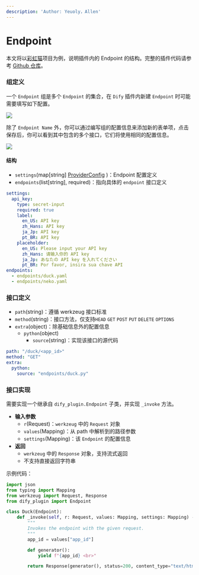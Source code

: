 ```yaml
---
description: 'Author: Yeuoly，Allen'
---
```


# Endpoint

本文将以[彩虹猫](../quick-start/develop-plugins/extension-plugin.md)项目为例，说明插件内的 Endpoint 的结构。完整的插件代码请参考 [Github 仓库](https://github.com/langgenius/dify-plugin-sdks/tree/main/python/examples/neko)。

### 组定义

一个 `Endpoint` 组是多个 `Endpoint` 的集合，在 `Dify` 插件内新建 `Endpoint` 时可能需要填写如下配置。

![](https://assets-docs.dify.ai/2024/11/763dbf86e4319591415dc5a1b6948ccb.png)

除了 `Endpoint Name` 外，你可以通过编写组的配置信息来添加新的表单项，点击保存后，你可以看到其中包含的多个接口，它们将使用相同的配置信息。

![](https://assets-docs.dify.ai/2024/11/b778b7093b7df0dc80a476c65ddcbe58.png)

#### **结构**

* `settings`(map\[string] [ProviderConfig](general-specifications.md#providerconfig) )：Endpoint 配置定义
* `endpoints`(list\[string], required)：指向具体的 `endpoint` 接口定义

```yaml
settings:
  api_key:
    type: secret-input
    required: true
    label:
      en_US: API key
      zh_Hans: API key
      ja_Jp: API key
      pt_BR: API key
    placeholder:
      en_US: Please input your API key
      zh_Hans: 请输入你的 API key
      ja_Jp: あなたの API key を入れてください
      pt_BR: Por favor, insira sua chave API
endpoints:
  - endpoints/duck.yaml
  - endpoints/neko.yaml
```

### 接口定义

* `path`(string)：遵循 werkzeug 接口标准
* `method`(string)：接口方法，仅支持`HEAD` `GET` `POST` `PUT` `DELETE` `OPTIONS`
* `extra`(object)：除基础信息外的配置信息
  * `python`(object)
    * `source`(string)：实现该接口的源代码

```yaml
path: "/duck/<app_id>"
method: "GET"
extra:
  python:
    source: "endpoints/duck.py"
```

### 接口实现

需要实现一个继承自 `dify_plugin.Endpoint` 子类，并实现 `_invoke` 方法。

* **输入参数**
  * `r`(Request)：`werkzeug` 中的 `Request` 对象
  * `values`(Mapping)：从 path 中解析到的路径参数
  * `settings`(Mapping)：该 `Endpoint` 的配置信息
* **返回**
  * `werkzeug` 中的 `Response` 对象，支持流式返回
  * 不支持直接返回字符串

示例代码：

```python
import json
from typing import Mapping
from werkzeug import Request, Response
from dify_plugin import Endpoint

class Duck(Endpoint):
    def _invoke(self, r: Request, values: Mapping, settings: Mapping) -> Response:
        """
        Invokes the endpoint with the given request.
        """
        app_id = values["app_id"]

        def generator():
            yield f"{app_id} <br>"

        return Response(generator(), status=200, content_type="text/html")
```

